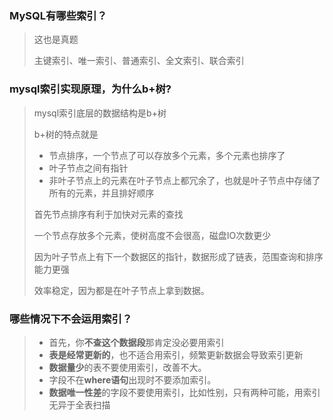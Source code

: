 ### MySQL有哪些索引？

> 这也是真题
>
> 主键索引、唯一索引、普通索引、全文索引、联合索引



### mysql索引实现原理，为什么b+树?

> mysql索引底层的数据结构是b+树
>
> b+树的特点就是
>
> - 节点排序，一个节点了可以存放多个元素，多个元素也排序了
> - 叶子节点之间有指针
> - 非叶子节点上的元素在叶子节点上都冗余了，也就是叶子节点中存储了所有的元素，并且排好顺序
>
> 首先节点排序有利于加快对元素的查找
>
> 一个节点存放多个元素，使树高度不会很高，磁盘IO次数更少
>
> 因为叶子节点上有下一个数据区的指针，数据形成了链表，范围查询和排序能力更强
>
> 效率稳定，因为都是在叶子节点上拿到数据。



### 哪些情况下不会运用索引？

> - 首先，你**不查这个数据段**那肯定没必要用索引
> - **表是经常更新的**，也不适合用索引，频繁更新数据会导致索引更新
> - **数据量少**的表不要使用索引，改善不大。
> - 字段不在**where语句**出现时不要添加索引。
> - **数据唯一性差**的字段不要使用索引，比如性别，只有两种可能，用索引无异于全表扫描



